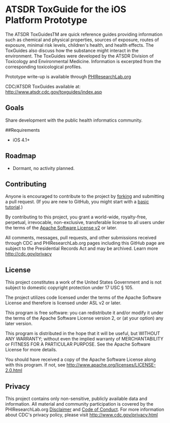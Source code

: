 ATSDR ToxGuide for the iOS Platform Prototype
===========
The ATSDR ToxGuidesTM are quick reference guides providing information such as chemical and physical properties, sources of exposure, routes of exposure, minimal risk levels, children's health, and health effects. The ToxGuides also discuss how the substance might interact in the environment. The ToxGuides were developed by the ATSDR Division of Toxicology and Environmental Medicine. Information is excerpted from the corresponding toxicological profiles.

Prototype write-up is available through [PHIResearchLab.org](http://www.phiresearchlab.org/index.php?option=com_content&view=article&id=5:-atsdr-toxguide-for-the-ios-platform-&catid=1:prototypes&Itemid=3)

CDC/ATSDR ToxGuides available at: http://www.atsdr.cdc.gov/toxguides/index.asp

## Goals
Share development with the public health informatics community.

##Requirements
* iOS 4.1+

## Roadmap
* Dormant, no activity planned.

## Contributing
Anyone is encouraged to contribute to the project by [forking](https://help.github.com/articles/fork-a-repo) and submitting a pull request. (If you are new to GitHub, you might start with a [basic tutorial](https://help.github.com/articles/set-up-git).) 

By contributing to this project, you grant a world-wide, royalty-free, perpetual, irrevocable, non-exclusive, transferable license to all users under the terms of the [Apache Software License v2](http://www.apache.org/licenses/LICENSE-2.0.html) or later.

All comments, messages, pull requests, and other submissions received through CDC and PHIResearchLab.org pages including this GitHub page are subject to the Presidential Records Act and may be archived. Learn more http://cdc.gov/privacy

## License

This project constitutes a work of the United States Government and is not subject to domestic copyright protection under 17 USC § 105.

The project utilizes code licensed under the terms of the Apache Software License and therefore is licensed under ASL v2 or later.

This program is free software: you can redistribute it and/or modify it under the terms of the Apache Software License version 2, or (at your option) any later version.

This program is distributed in the hope that it will be useful, but WITHOUT ANY WARRANTY; without even the implied warranty of MERCHANTABILITY or FITNESS FOR A PARTICULAR PURPOSE. See the Apache Software License for more details.

You should have received a copy of the Apache Software License along with this program. If not, see http://www.apache.org/licenses/LICENSE-2.0.html

## Privacy

This project contains only non-sensitive, publicly available data and information. All material and community participation is covered by the PHIResearchLab.org [Disclaimer](http://www.phiresearchlab.org/index.php?option=com_content&view=article&id=26&Itemid=15) and [Code of Conduct](http://www.phiresearchlab.org/index.php?option=com_content&view=article&id=27&Itemid=19). For more information about CDC's privacy policy, please visit http://www.cdc.gov/privacy.html



